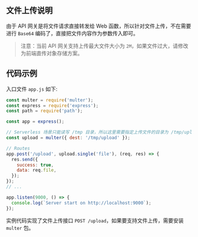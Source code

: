 ## 文件上传说明

由于 API 网关是将文件请求直接转发给 Web 函数，所以针对文件上传，不在需要进行 `Base64` 编码了，直接把文件内容作为参数传入即可。

> 注意：当前 API 网关支持上传最大文件大小为 `2M`，如果文件过大，请修改为前端直传对象存储方案。

## 代码示例

入口文件 `app.js` 如下:

```js
const multer = require('multer');
const express = require('express');
const path = require('path');

const app = express();

// Serverless 场景只能读写 /tmp 目录，所以这里需要指定上传文件的目录为 /tmp/upload
const upload = multer({ dest: '/tmp/upload' });

// Routes
app.post('/upload', upload.single('file'), (req, res) => {
  res.send({
    success: true,
    data: req.file,
  });
});
// ...

app.listen(9000, () => {
  console.log(`Server start on http://localhost:9000`);
});
```

实例代码实现了文件上传接口 `POST /upload`，如果要支持文件上传，需要安装 `multer` 包。
